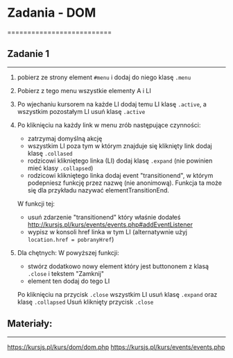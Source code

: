 # Zadania - DOM
==========================


## Zadanie 1
--------------------------
1) pobierz ze strony element `#menu` i dodaj do niego klasę `.menu`
2) Pobierz z tego menu wszystkie elementy A i LI
3) Po wjechaniu kursorem na każde LI dodaj temu LI klasę `.active`, a wszystkim pozostałym LI usuń klasę `.active`
4) Po kliknięciu na każdy link w menu zrób następujące czynności:
    - zatrzymaj domyślną akcję
    - wszystkim LI poza tym w którym znajduje się kliknięty link dodaj klasę `.collased`
    - rodzicowi klikniętego linka (LI) dodaj klasę `.expand` (nie powinien mieć klasy `.collapsed`)
    - rodzicowi klikniętego linka dodaj event "transitionend", w którym podepniesz funkcję przez nazwę (nie anonimową). Funkcja ta może się dla przykładu nazywać elementTransitionEnd.

    W funkcji tej:
    - usuń zdarzenie "transitionend" który właśnie dodałeś http://kursjs.pl/kurs/events/events.php#addEventListener
    - wypisz w konsoli href linka w tym LI (alternatywnie użyj `location.href = pobranyHref`)

5) Dla chętnych:
    W powyższej funkcji:
    - stwórz dodatkowo nowy element który jest buttononem z klasą `.close` i tekstem "Zamknij"
    - element ten dodaj do tego LI

    Po kliknięciu na przycisk `.close` wszystkim LI usuń klasę `.expand` oraz klasę `.collapsed`
    Usuń kliknięty przycisk `.close`


## Materiały:
--------------------------
https://kursjs.pl/kurs/dom/dom.php
https://kursjs.pl/kurs/events/events.php
